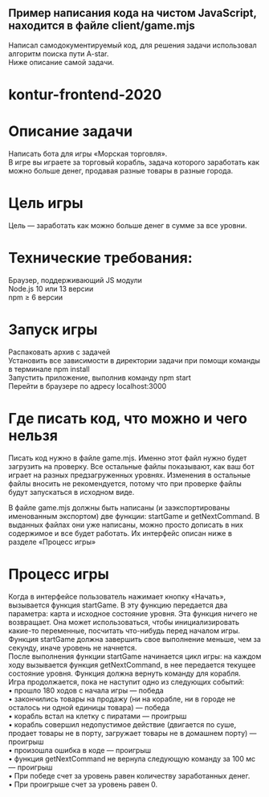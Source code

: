 ## Пример написания кода на чистом JavaScript, находится в файле client/game.mjs
Написал самодокументируемый код, для решения задачи использовал алгоритм поиска пути A-star.  
Ниже описание самой задачи.  

# kontur-frontend-2020

# Описание задачи
Написать бота для игры «Морская торговля».  
В игре вы играете за торговый корабль, задача которого заработать как можно больше денег, продавая разные товары в разные города.    
  
# Цель игры
Цель — заработать как можно больше денег в сумме за все уровни.  

# Технические требования:
Браузер, поддерживающий JS модули  
Node.js 10 или 13 версии  
npm ≥ 6 версии  

# Запуск игры
Распаковать архив с задачей  
Установить все зависимости в директории задачи при помощи команды в терминале npm install  
Запустить приложение, выполнив команду npm start  
Перейти в браузере по адресу localhost:3000

# Где писать код, что можно и чего нельзя
Писать код нужно в файле game.mjs. Именно этот файл нужно будет загрузить на проверку. Все остальные файлы показывают, как ваш бот играет на разных предзагруженных уровнях. Изменения в остальные файлы вносить не рекомендуется, потому что при проверке файлы будут запускаться в исходном виде.  

В файле game.mjs должны быть написаны (и заэкспортированы именованным экспортом) две функции: startGame и getNextCommand. В выданных файлах они уже написаны, можно просто дописать в них содержимое и все будет работать. Их интерфейс описан ниже в разделе «Процесс игры»  
# Процесс игры
Когда в интерфейсе пользователь нажимает кнопку «Начать», вызывается функция startGame. В эту функцию передается два параметра: карта и исходное состояние уровня. Эта функция ничего не возвращает. Она может использоваться, чтобы инициализировать какие-то переменные, посчитать что-нибудь перед началом игры.  
Функция startGame должна завершить свое выполнение меньше, чем за секунду, иначе уровень не начнется.  
После выполнения функции startGame начинается цикл игры: на каждом ходу вызывается функция getNextCommand, в нее передается текущее состояние уровня. Функция должна вернуть команду для корабля.  
Игра продолжается, пока не наступит одно из следующих событий:  
• прошло 180 ходов с начала игры — победа  
• закончились товары на продажу (ни на корабле, ни в городе не осталось ни одной единицы товара) — победа  
• корабль встал на клетку с пиратами — проигрыш  
• корабль совершил недопустимое действие (двигается по суше, продает товары не в порту, загружает товары не в домашнем порту) — проигрыш  
• произошла ошибка в коде — проигрыш  
• функция getNextCommand не вернула следующую команду за 100 мс — проигрыш  
• При победе счет за уровень равен количеству заработанных денег.  
• При проигрыше счет за уровень равен 0.  

